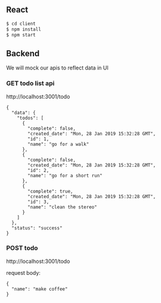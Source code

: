 ## React

```sh
$ cd client
$ npm install
$ npm start
```

## Backend
We will mock our apis to reflect data in UI

### GET todo list api
http://localhost:3001/todo

```
{
  "data": {
    "todos": [
      {
        "complete": false,
        "created_date": "Mon, 28 Jan 2019 15:32:28 GMT",
        "id": 1,
        "name": "go for a walk"
      },
      {
        "complete": false,
        "created_date": "Mon, 28 Jan 2019 15:32:28 GMT",
        "id": 2,
        "name": "go for a short run"
      },
      {
        "complete": true,
        "created_date": "Mon, 28 Jan 2019 15:32:28 GMT",
        "id": 3,
        "name": "clean the stereo"
      }
    ]
  },
  "status": "success"
}
```

### POST todo
http://localhost:3001/todo

request body:
```
{
  "name": "make coffee"
}
```
